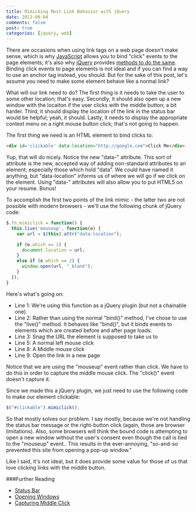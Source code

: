 ```yaml
--- 
title: Mimicking Most Link Behavior with jQuery
date: 2011-06-04
comments: false
post: true
categories: [jquery, web]
---
```


There are occasions when using link tags on a web page doesn't make sense, which is why [JavaScript](https://developer.mozilla.org/en/About_JavaScript) allows you to bind "click" events to the page elements; it's also why [jQuery](http://jquery.com/) provides [methods to do the same](http://api.jquery.com/click). Binding click events to page elements is not ideal and if you can find a way to use an anchor tag instead, you should. But for the sake of this post, let's assume you need to make some element behave like a normal link?

What will our link need to do? The first thing is it needs to take the user to some other location; that's easy. Secondly, it should also open up a new window with the locaiton if the user clicks with the middle button; a bit harder. Third, it should display the location of the link in the status bar would be helpful; yeah, it should. Lastly, it needs to display the appropriate context menu on a right mouse button click; that's not going to happen.

The first thing we need is an HTML element to bind clicks to:

``` html
<div id='clickable' data-location="http://google.com">Click Me</div>
```

Yup, that will do nicely. Notice the new "data-" attribute. This sort of attribute is the new, accepted way of adding non-standard attributes to an element; especially those which hold "data". We could have named it anything, but "data-location" informs us of where we will go if we click on the element. Using "data-" attributes will also allow you to put HTML5 on your resume. Bonus!

To accomplish the first two points of the link mimic - the latter two are not possible with modern browsers - we'll use the following chunk of jQuery code:

``` javascript
$.fn.mimiclick = function() {
  this.live('mouseup', function(e) {
    var url = $(this).attr("data-location");

    if (e.which == 1) {
      document.location = url;
    }
    else if (e.which == 2) {
      window.open(url, "_blank");
    }
  });
}
```

Here's what's going on:
* Line 1: We're using this function as a jQuery plugin (but not a chainable one).
* Line 2: Rather than using the normal "bind()" method, I've chose to use the  "live()" method. It behaves like "bind()", but it binds events to  elements which are created before and after page loads.
* Line 3: Snag the URL the element is supposed to take us to
* Line 5: A normal left mouse click
* Line 8: A Middle mouse click
* Line 9: Open the link in a new page

Notice that we are using the "mouseup" event rather than click. We have to do this in order to capture the middle mouse click. The "click()" event doesn't capture it.

Since we made this a jQuery plugin, we just need to use the following code to make our element clickable:

``` javascript
$("#clickable").mimiclick();
```

So that mostly solves our problem. I say mostly, because we're not handling the status bar message or the right-button click (again, those are browser limitations). Also, some browsers will think the bound code is attempting to open a new window without the user's consent even though the call is tied to the "mouseup" event.. This results in the ever-annoying, "so-and-so prevented this site from opening a pop-up window."

Like I said, it's not ideal, but it does provide some value for those of us that love clicking links with the middle button.

###Further Reading
* [Status Bar](http://stackoverflow.com/questions/1444770/how-to-display-information-at-the-status-bar-of-browser)
* [Opening Windows](http://ajaxian.com/archives/the-one-true-way-to-open-a-window-in-javascript)
* [Capturing Middle Click](http://stackoverflow.com/questions/1795734/triggering-onclick-event-using-middle-click)
